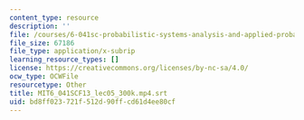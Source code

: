 ```yaml
---
content_type: resource
description: ''
file: /courses/6-041sc-probabilistic-systems-analysis-and-applied-probability-fall-2013/bd8ff023721f512d90ffcd61d4ee80cf_MIT6_041SCF13_lec05_300k.mp4.vtt
file_size: 67186
file_type: application/x-subrip
learning_resource_types: []
license: https://creativecommons.org/licenses/by-nc-sa/4.0/
ocw_type: OCWFile
resourcetype: Other
title: MIT6_041SCF13_lec05_300k.mp4.srt
uid: bd8ff023-721f-512d-90ff-cd61d4ee80cf
---
```

